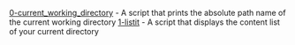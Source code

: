 [0-current_working_directory](https://github.com/chelseyqc/holbertonschool-shell/blob/master/basics/0-current_working_directory) - A script that prints the absolute path name of the current working directory
[1-listit](https://github.com/chelseyqc/holbertonschool-shell/blob/master/basics/1-listit) - A script that displays the content list of your current directory
